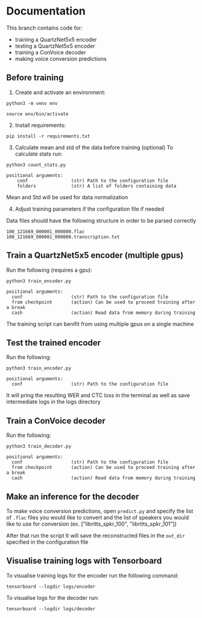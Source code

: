 # Documentation


This branch contains code for:

- training a QuartzNet5x5 encoder
- testing a QuartzNet5x5 encoder
- training a ConVoice decoder
- making voice conversion predictions


## Before training

1. Create and activate an environment:
```
python3 -m venv env
```
```
source env/bin/activate
```
2. Install requirements:
```
pip install -r requirements.txt
```

3. Calculate mean and std of the data before training (optional)
To calculate stats run:
```
python3 count_stats.py

positional arguments:
	conf 				(str) Path to the configuration file
	folders				(str) A list of folders containing data
```
Mean and Std will be used for data normalization

4. Adjust training parameters if the configuration file if needed

Data files should have the following structure in order to be parsed correctly
```
100_121669_000001_000000.flac
100_121669_000001_000000.transcription.txt
```

## Train a QuartzNet5x5 encoder (multiple gpus)

Run the following (requires a gpu):
```
python3 train_encoder.py

positional arguments:
  conf                  (str) Path to the configuration file
  from checkpoint		(action) Can be used to proceed training after a break
  cash					(action) Read data from memory during training
```
The training script can benifit from using multiple gpus on a single machine

## Test the trained encoder

Run the following:
```
python3 train_encoder.py

positional arguments:
  conf                  (str) Path to the configuration file
```
It will pring the resulting WER and CTC loss in the terminal as well as save intermediate logs in the logs directory

## Train a ConVoice decoder

Run the following:
```
python3 train_decoder.py

positional arguments:
  conf                  (str) Path to the configuration file
  from checkpoint		(action) Can be used to proceed training after a break
  cash					(action) Read data from memory during training
```

## Make an inference for the decoder

To make voice conversion predictions, open ```predict.py``` and specify the list of ```.flac``` files you would like to convert and the list of speakers you would like to use for conversion (ex. ["libritts_spkr_100", "libritts_spkr_101"])

After that run the script
It will save the reconstructed files in the ```out_dir``` specified in the configuration file

## Visualise training logs with Tensorboard

To visualise training logs for the encoder run the following command:
```
tensorboard --logdir logs/encoder
```
To visualise logs for the decoder run:
```
tensorboard --logdir logs/decoder
```
